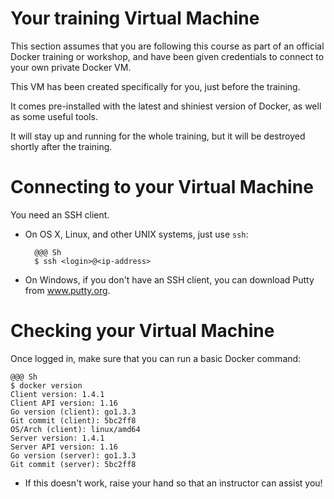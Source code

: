 <!SLIDE>
# Your training Virtual Machine

This section assumes that you are following this course as part of
an official Docker training or workshop, and have been given credentials
to connect to your own private Docker VM.

This VM has been created specifically for you, just before the training.

It comes pre-installed with the latest and shiniest version of Docker,
as well as some useful tools.

It will stay up and running for the whole training, but it will be destroyed
shortly after the training.


<!SLIDE>
# Connecting to your Virtual Machine

You need an SSH client.

* On OS X, Linux, and other UNIX systems, just use `ssh`:

        @@@ Sh
        $ ssh <login>@<ip-address>

* On Windows, if you don't have an SSH client, you can download Putty
  from www.putty.org.

<!SLIDE>
# Checking your Virtual Machine

Once logged in, make sure that you can run a basic Docker command:

    @@@ Sh
    $ docker version
    Client version: 1.4.1
    Client API version: 1.16
    Go version (client): go1.3.3
    Git commit (client): 5bc2ff8
    OS/Arch (client): linux/amd64
    Server version: 1.4.1
    Server API version: 1.16
    Go version (server): go1.3.3
    Git commit (server): 5bc2ff8

* If this doesn't work, raise your hand so that an instructor can assist you!
